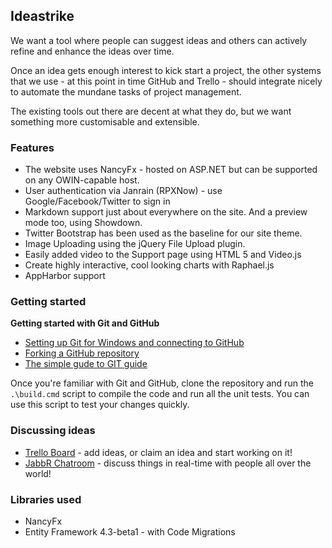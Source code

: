 ## Ideastrike

We want a tool where people can suggest ideas and others can actively refine and enhance the ideas over time. 

Once an idea gets enough interest to kick start a project, the other systems that we use  - at this point in time GitHub and Trello - should integrate nicely to automate the mundane tasks of project management.

The existing tools out there are decent at what they do, but we want something more customisable and extensible.

### Features

 * The website uses NancyFx - hosted on ASP.NET but can be supported on any OWIN-capable host.
 * User authentication via Janrain (RPXNow) - use Google/Facebook/Twitter to sign in
 * Markdown support just about everywhere on the site. And a preview mode too, using Showdown.
 * Twitter Bootstrap has been used as the baseline for our site theme.
 * Image Uploading using the jQuery File Upload plugin.
 * Easily added video to the Support page using HTML 5 and Video.js
 * Create highly interactive, cool looking charts with Raphael.js
 * AppHarbor support 

### Getting started

**Getting started with Git and GitHub**

 * [Setting up Git for Windows and connecting to GitHub](http://help.github.com/win-set-up-git/)
 * [Forking a GitHub repository](http://help.github.com/fork-a-repo/)
 * [The simple gude to GIT guide](http://rogerdudler.github.com/git-guide/)

Once you're familiar with Git and GitHub, clone the repository and run the ```.\build.cmd``` script to compile the code and run all the unit tests. You can use this script to test your changes quickly.

### Discussing ideas 

* [Trello Board](https://trello.com/board/ideastrike/4f137b417201526045146b8a) - add ideas, or claim an idea and start working on it!
* [JabbR Chatroom](http://jabbr.net/#/rooms/Ideastrike) - discuss things in real-time with people all over the world!

### Libraries used

 * NancyFx
 * Entity Framework 4.3-beta1 - with Code Migrations
